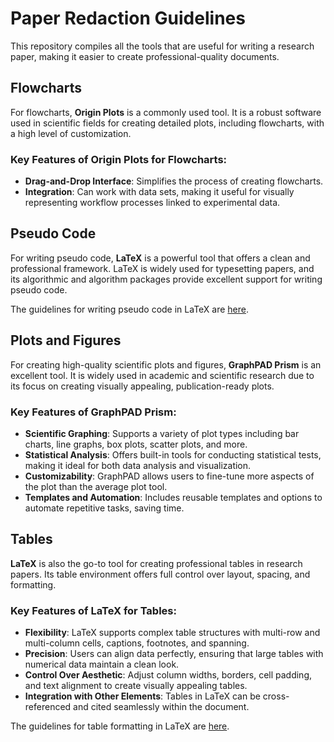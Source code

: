 # Paper Redaction Guidelines

This repository compiles all the tools that are useful for writing a research paper, making it easier to create professional-quality documents. 

## Flowcharts

For flowcharts, **Origin Plots** is a commonly used tool. It is a robust software used in scientific fields for creating detailed plots, including flowcharts, with a high level of customization. 

### Key Features of Origin Plots for Flowcharts:
- **Drag-and-Drop Interface**: Simplifies the process of creating flowcharts.
- **Integration**: Can work with data sets, making it useful for visually representing workflow processes linked to experimental data.

## Pseudo Code

For writing pseudo code, **LaTeX** is a powerful tool that offers a clean and professional framework. LaTeX is widely used for typesetting papers, and its algorithmic and algorithm packages provide excellent support for writing pseudo code.

The guidelines for writing pseudo code in LaTeX are [here](https://www.overleaf.com/learn/latex/Algorithms).

## Plots and Figures

For creating high-quality scientific plots and figures, **GraphPAD Prism** is an excellent tool. It is widely used in academic and scientific research due to its focus on creating visually appealing, publication-ready plots.

### Key Features of GraphPAD Prism:
- **Scientific Graphing**: Supports a variety of plot types including bar charts, line graphs, box plots, scatter plots, and more.
- **Statistical Analysis**: Offers built-in tools for conducting statistical tests, making it ideal for both data analysis and visualization.
- **Customizability**: GraphPAD allows users to fine-tune more aspects of the plot than the average plot tool.
- **Templates and Automation**: Includes reusable templates and options to automate repetitive tasks, saving time.

## Tables

**LaTeX** is also the go-to tool for creating professional tables in research papers. Its table environment offers full control over layout, spacing, and formatting.

### Key Features of LaTeX for Tables:
- **Flexibility**: LaTeX supports complex table structures with multi-row and multi-column cells, captions, footnotes, and spanning.
- **Precision**: Users can align data perfectly, ensuring that large tables with numerical data maintain a clean look.
- **Control Over Aesthetic**: Adjust column widths, borders, cell padding, and text alignment to create visually appealing tables.
- **Integration with Other Elements**: Tables in LaTeX can be cross-referenced and cited seamlessly within the document.

The guidelines for table formatting in LaTeX are [here](https://www.overleaf.com/learn/latex/Tables).
